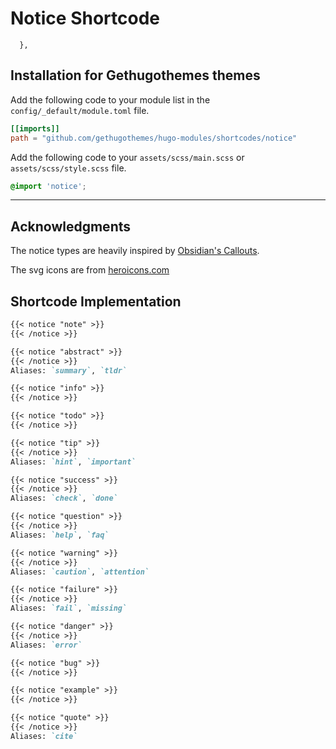 # Notice Shortcode
      },

## Installation for Gethugothemes themes

Add the following code to your module list in the `config/_default/module.toml` file.

```toml
[[imports]]
path = "github.com/gethugothemes/hugo-modules/shortcodes/notice"
```

Add the following code to your `assets/scss/main.scss` or `assets/scss/style.scss` file.

```scss
@import 'notice';
```

<hr>

## Acknowledgments

The notice types are heavily inspired by [Obsidian's Callouts](https://help.obsidian.md/Editing+and+formatting/Callouts).

The svg icons are from [heroicons.com](https://heroicons.com/)

## Shortcode Implementation

```md
{{< notice "note" >}}
{{< /notice >}}

{{< notice "abstract" >}}
{{< /notice >}}
Aliases: `summary`, `tldr`

{{< notice "info" >}}
{{< /notice >}}

{{< notice "todo" >}}
{{< /notice >}}

{{< notice "tip" >}}
{{< /notice >}}
Aliases: `hint`, `important`

{{< notice "success" >}}
{{< /notice >}}
Aliases: `check`, `done`

{{< notice "question" >}}
{{< /notice >}}
Aliases: `help`, `faq`

{{< notice "warning" >}}
{{< /notice >}}
Aliases: `caution`, `attention`

{{< notice "failure" >}}
{{< /notice >}}
Aliases: `fail`, `missing`

{{< notice "danger" >}}
{{< /notice >}}
Aliases: `error`

{{< notice "bug" >}}
{{< /notice >}}

{{< notice "example" >}}
{{< /notice >}}

{{< notice "quote" >}}
{{< /notice >}}
Aliases: `cite`
```
